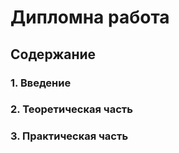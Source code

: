 # Дипломна работа
## Содержание
### 1. Введение
### 2. Теоретическая часть
### 3. Практическая часть